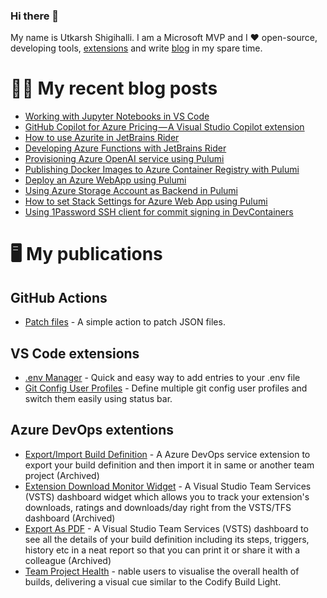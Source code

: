 ### Hi there 👋

My name is Utkarsh Shigihalli. I am a Microsoft MVP and I ❤️ open-source, developing tools, [extensions](https://marketplace.visualstudio.com/publishers/onlyutkarsh) and  write [blog](https://www.visualstudiogeeks.com) in my spare time.

<!--
**onlyutkarsh/onlyutkarsh** is a ✨ _special_ ✨ repository because its `README.md` (this file) appears on your GitHub profile.

Here are some ideas to get you started:

- 🔭 I’m currently working on ...
- 🌱 I’m currently learning ...
- 👯 I’m looking to collaborate on ...
- 🤔 I’m looking for help with ...
- 💬 Ask me about ...
- 📫 How to reach me: ...
- 😄 Pronouns: ...
- ⚡ Fun fact: ...
-->

# ✍🏽 My recent blog posts
<!-- BLOG-POST-LIST:START -->
- [Working with Jupyter Notebooks in VS Code](https://onlyutkarsh.medium.com/working-with-jupyter-notebooks-in-vs-code-2d037ea06bc3?source=rss-245e2fec4e3b------2)
- [GitHub Copilot for Azure Pricing — A Visual Studio Copilot extension](https://onlyutkarsh.medium.com/github-copilot-for-azure-pricing-a-visual-studio-copilot-extension-4921088d3dae?source=rss-245e2fec4e3b------2)
- [How to use Azurite in JetBrains Rider](https://onlyutkarsh.medium.com/how-to-use-azurite-in-jetbrains-rider-738451df3964?source=rss-245e2fec4e3b------2)
- [Developing Azure Functions with JetBrains Rider](https://onlyutkarsh.medium.com/developing-azure-functions-in-jetbrains-rider-682e21439396?source=rss-245e2fec4e3b------2)
- [Provisioning Azure OpenAI service using Pulumi](https://onlyutkarsh.medium.com/provisioning-azure-openai-service-using-pulumi-5d539c5fa862?source=rss-245e2fec4e3b------2)
- [Publishing Docker Images to Azure Container Registry with Pulumi](https://onlyutkarsh.medium.com/publishing-docker-images-to-azure-container-registry-with-pulumi-a1609d0eaaeb?source=rss-245e2fec4e3b------2)
- [Deploy an Azure WebApp using Pulumi](https://blog.devgenius.io/deploy-an-azure-webapp-using-pulumi-d900f8c72af5?source=rss-245e2fec4e3b------2)
- [Using Azure Storage Account as Backend in Pulumi](https://onlyutkarsh.medium.com/using-azure-storage-account-as-backend-in-pulumi-cb65e7c50407?source=rss-245e2fec4e3b------2)
- [How to set Stack Settings for Azure Web App using Pulumi](https://onlyutkarsh.medium.com/how-to-set-stack-settings-for-azure-web-app-using-pulumi-b97156d55b39?source=rss-245e2fec4e3b------2)
- [Using 1Password SSH client for commit signing in DevContainers](https://onlyutkarsh.medium.com/using-1password-ssh-client-for-commit-signing-in-devcontainers-f0cb55effa46?source=rss-245e2fec4e3b------2)
<!-- BLOG-POST-LIST:END -->

# 🖥️ My publications

## GitHub Actions
- [Patch files](https://github.com/marketplace/actions/patch-files) - A simple action to patch JSON files.

## VS Code extensions
- [.env Manager](https://marketplace.visualstudio.com/items?itemName=onlyutkarsh.envmanager) - Quick and easy way to add entries to your .env file
- [Git Config User Profiles](https://marketplace.visualstudio.com/items?itemName=onlyutkarsh.git-config-user-profiles) - Define multiple git config user profiles and switch them easily using status bar. 

## Azure DevOps extentions
- [Export/Import Build Definition](https://marketplace.visualstudio.com/items?itemName=onlyutkarsh.ExportImportBuildDefinition) - A Azure DevOps service extension to export your build definition and then import it in same or another team project (Archived)
- [Extension Download Monitor Widget](https://marketplace.visualstudio.com/items?itemName=onlyutkarsh.extensiondownloadmonitor) - A Visual Studio Team Services (VSTS) dashboard widget which allows you to track your extension's downloads, ratings and downloads/day right from the VSTS/TFS dashboard (Archived)
- [Export As PDF](https://marketplace.visualstudio.com/items?itemName=onlyutkarsh.ExportAsPDF) - A Visual Studio Team Services (VSTS) dashboard to see all the details of your build definition including its steps, triggers, history etc in a neat report so that you can print it or share it with a colleague (Archived)
- [Team Project Health](https://marketplace.visualstudio.com/items?itemName=ms-devlabs.TeamProjectHealth) - nable users to visualise the overall health of builds, delivering a visual cue similar to the Codify Build Light.
